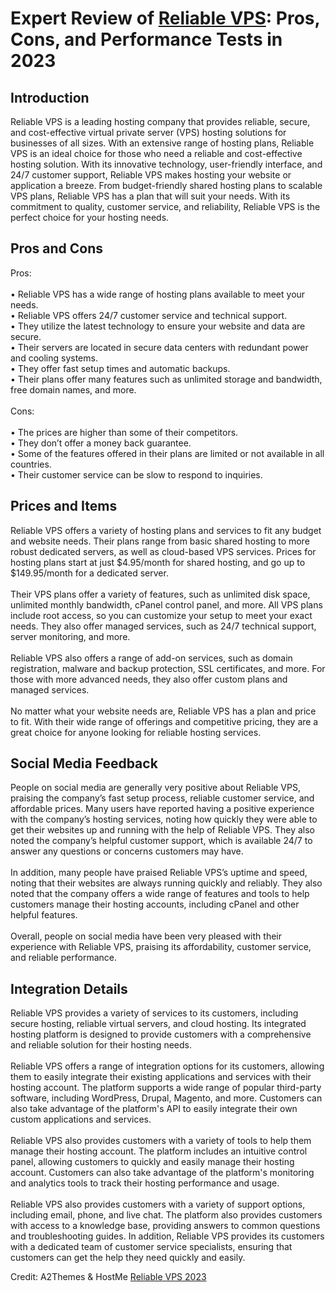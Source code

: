 <h1>Expert Review of <a href="https://a2themes.com/reliable-vps-reviews">Reliable VPS</a>: Pros, Cons, and Performance Tests in 2023</h1>
<h2>Introduction</h2>
Reliable VPS is a leading hosting company that provides reliable, secure, and cost-effective virtual private server (VPS) hosting solutions for businesses of all sizes. With an extensive range of hosting plans, Reliable VPS is an ideal choice for those who need a reliable and cost-effective hosting solution. With its innovative technology, user-friendly interface, and 24/7 customer support, Reliable VPS makes hosting your website or application a breeze. From budget-friendly shared hosting plans to scalable VPS plans, Reliable VPS has a plan that will suit your needs. With its commitment to quality, customer service, and reliability, Reliable VPS is the perfect choice for your hosting needs.
<h2>Pros and Cons</h2>
Pros:<br><br>• Reliable VPS has a wide range of hosting plans available to meet your needs.<br>• Reliable VPS offers 24/7 customer service and technical support.<br>• They utilize the latest technology to ensure your website and data are secure.<br>• Their servers are located in secure data centers with redundant power and cooling systems.<br>• They offer fast setup times and automatic backups.<br>• Their plans offer many features such as unlimited storage and bandwidth, free domain names, and more.<br><br>Cons:<br><br>• The prices are higher than some of their competitors.<br>• They don’t offer a money back guarantee.<br>• Some of the features offered in their plans are limited or not available in all countries.<br>• Their customer service can be slow to respond to inquiries.
<h2>Prices and Items</h2>
Reliable VPS offers a variety of hosting plans and services to fit any budget and website needs. Their plans range from basic shared hosting to more robust dedicated servers, as well as cloud-based VPS services. Prices for hosting plans start at just $4.95/month for shared hosting, and go up to $149.95/month for a dedicated server.<br><br>Their VPS plans offer a variety of features, such as unlimited disk space, unlimited monthly bandwidth, cPanel control panel, and more. All VPS plans include root access, so you can customize your setup to meet your exact needs. They also offer managed services, such as 24/7 technical support, server monitoring, and more.<br><br>Reliable VPS also offers a range of add-on services, such as domain registration, malware and backup protection, SSL certificates, and more. For those with more advanced needs, they also offer custom plans and managed services.<br><br>No matter what your website needs are, Reliable VPS has a plan and price to fit. With their wide range of offerings and competitive pricing, they are a great choice for anyone looking for reliable hosting services.
<h2>Social Media Feedback</h2>
People on social media are generally very positive about Reliable VPS, praising the company’s fast setup process, reliable customer service, and affordable prices. Many users have reported having a positive experience with the company’s hosting services, noting how quickly they were able to get their websites up and running with the help of Reliable VPS. They also noted the company’s helpful customer support, which is available 24/7 to answer any questions or concerns customers may have.<br><br>In addition, many people have praised Reliable VPS’s uptime and speed, noting that their websites are always running quickly and reliably. They also noted that the company offers a wide range of features and tools to help customers manage their hosting accounts, including cPanel and other helpful features.<br><br>Overall, people on social media have been very pleased with their experience with Reliable VPS, praising its affordability, customer service, and reliable performance.
<h2>Integration Details</h2>
Reliable VPS provides a variety of services to its customers, including secure hosting, reliable virtual servers, and cloud hosting. Its integrated hosting platform is designed to provide customers with a comprehensive and reliable solution for their hosting needs.<br><br>Reliable VPS offers a range of integration options for its customers, allowing them to easily integrate their existing applications and services with their hosting account. The platform supports a wide range of popular third-party software, including WordPress, Drupal, Magento, and more. Customers can also take advantage of the platform's API to easily integrate their own custom applications and services.<br><br>Reliable VPS also provides customers with a variety of tools to help them manage their hosting account. The platform includes an intuitive control panel, allowing customers to quickly and easily manage their hosting account. Customers can also take advantage of the platform's monitoring and analytics tools to track their hosting performance and usage.<br><br>Reliable VPS also provides customers with a variety of support options, including email, phone, and live chat. The platform also provides customers with access to a knowledge base, providing answers to common questions and troubleshooting guides. In addition, Reliable VPS provides its customers with a dedicated team of customer service specialists, ensuring that customers can get the help they need quickly and easily.
<p>Credit: A2Themes & HostMe <a href="https://a2themes.com/reliable-vps-reviews">Reliable VPS 2023</a></p>